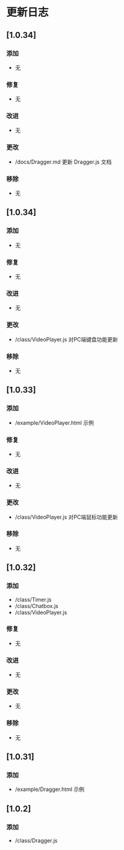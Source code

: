 # 更新日志

## [1.0.34]

### 添加
- 无

### 修复
- 无

### 改进
- 无

### 更改
- /docs/Dragger.md 更新 Dragger.js 文档

### 移除
- 无

## [1.0.34]

### 添加
- 无

### 修复
- 无

### 改进
- 无

### 更改
- /class/VideoPlayer.js 对PC端键盘功能更新

### 移除
- 无

## [1.0.33]

### 添加
- /example/VideoPlayer.html 示例

### 修复
- 无

### 改进
- 无

### 更改
- /class/VideoPlayer.js 对PC端鼠标功能更新

### 移除
- 无

## [1.0.32]

### 添加
- /class/Timer.js
- /class/Chatbox.js
- /class/VideoPlayer.js

### 修复
- 无

### 改进
- 无

### 更改
- 无

### 移除
- 无

## [1.0.31]

### 添加
- /example/Dragger.html 示例

## [1.0.2]

### 添加
- /class/Dragger.js